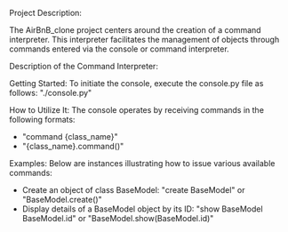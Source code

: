 Project Description:

The AirBnB_clone project centers around the creation of a command interpreter. This interpreter facilitates the management of objects through commands entered via the console or command interpreter. 

Description of the Command Interpreter:

Getting Started:
To initiate the console, execute the console.py file as follows: "./console.py"

How to Utilize It:
The console operates by receiving commands in the following formats:
- "command {class_name}"
- "{class_name}.command()"

Examples:
Below are instances illustrating how to issue various available commands:
- Create an object of class BaseModel: "create BaseModel" or "BaseModel.create()"
- Display details of a BaseModel object by its ID: "show BaseModel BaseModel.id" or "BaseModel.show(BaseModel.id)"
